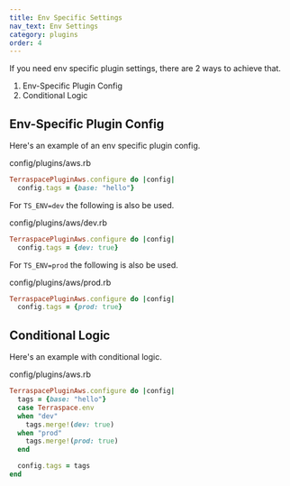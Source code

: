 ```yaml
---
title: Env Specific Settings
nav_text: Env Settings
category: plugins
order: 4
---
```


If you need env specific plugin settings, there are 2 ways to achieve that.

1. Env-Specific Plugin Config
2. Conditional Logic

## Env-Specific Plugin Config

Here's an example of an env specific plugin config.

config/plugins/aws.rb

```ruby
TerraspacePluginAws.configure do |config|
  config.tags = {base: "hello"}
```

For `TS_ENV=dev` the following is also be used.

config/plugins/aws/dev.rb

```ruby
TerraspacePluginAws.configure do |config|
  config.tags = {dev: true}
```

For `TS_ENV=prod` the following is also be used.

config/plugins/aws/prod.rb

```ruby
TerraspacePluginAws.configure do |config|
  config.tags = {prod: true}
```

## Conditional Logic

Here's an example with conditional logic.

config/plugins/aws.rb

```ruby
TerraspacePluginAws.configure do |config|
  tags = {base: "hello"}
  case Terraspace.env
  when "dev"
    tags.merge!(dev: true)
  when "prod"
    tags.merge!(prod: true)
  end

  config.tags = tags
end
```
